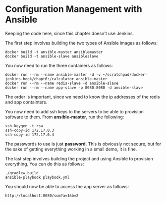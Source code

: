 # Configuration Management with Ansible

Keeping the code here, since this chapter doesn't use Jenkins.

The first step involves building the two types of Ansible images as follows:

    docker build -t ansible-master ansiblemaster
    docker build -t ansible-slave ansibleslave

You now need to run the three containers as follows:

    docker run --rm --name ansible-master -d -v ~/scratchpad/docker-jenkins-book/chapt6:/calculator ansible-master
    docker run --rm --name redis-slave -d ansible-slave
    docker run --rm --name app-slave -p 8080:8080 -d ansible-slave

The order is important, since we need to know the ip addresses of the redis and app containters.

You now need to add ssh keys to the servers to be able to provision software to them. From **ansible-master**, run the following:

    ssh-keygen -t rsa
    ssh-copy-id 172.17.0.3
    ssh-copy-id 172.17.0.4

The passwords to use is just **password**. This is obviously not secure, but for the sake of getting everything working in a small demo, it is fine.

The last step involves building the project and using Ansible to provision everything. You can do this as follows:

    ./gradlew build
    ansible-playbook playbook.yml

You should now be able to access the app server as follows:

    http://localhost:8080/sum?a=1&b=2

